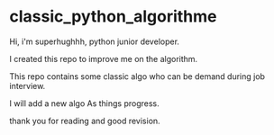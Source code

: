 # classic_python_algorithme

Hi, i'm superhughhh, python junior developer.

I created this repo to improve me on the algorithm.

This repo contains some classic algo who can be demand during job interview.

I will add a new algo As things progress.

thank you for reading and good revision.